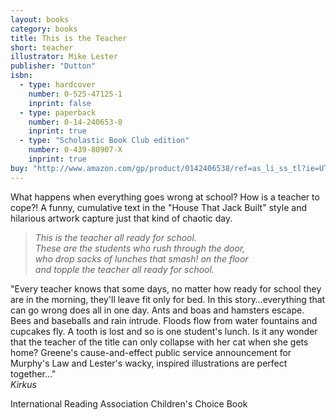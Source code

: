 ```yaml
---
layout: books
category: books
title: This is the Teacher
short: teacher
illustrator: Mike Lester
publisher: "Dutton"
isbn:
  - type: hardcover
    number: 0-525-47125-1
    inprint: false
  - type: paperback
    number: 0-14-240653-8
    inprint: true
  - type: "Scholastic Book Club edition"
    number: 0-439-80907-X
    inprint: true
buy: "http://www.amazon.com/gp/product/0142406538/ref=as_li_ss_tl?ie=UTF8&tag=rhondgowlegre-20&linkCode=as2&camp=1789&creative=390957&creativeASIN=0142406538"
---
```


What happens when everything goes wrong at school? How is a teacher to cope?! A funny, cumulative text in the "House That Jack Built" style and hilarious artwork capture just that kind of chaotic day.

> _This is the teacher all ready for school.  
> These are the students who rush through the door,  
> who drop sacks of lunches that smash! on the floor  
> and topple the teacher all ready for school._

"Every teacher knows that some days, no matter how ready for school they are in the morning, they'll leave fit only for bed. In this story…everything that can go wrong does all in one day. Ants and boas and hamsters escape. Bees and baseballs and rain intrude. Floods flow from water fountains and cupcakes fly. A tooth is lost and so is one student's lunch. Is it any wonder that the teacher of the title can only collapse with her cat when she gets home? Greene's cause-and-effect public service announcement for Murphy's Law and Lester's wacky, inspired illustrations are perfect together…"  
_Kirkus_

International Reading Association Children's Choice Book